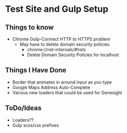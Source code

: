 # Test Site and Gulp Setup

## Things to know
* Chrome Gulp-Connect HTTP to HTTPS problem
    * May have to delete domain security policies
        * chrome://net-internals/#hsts
        * Delete Domain Security Policies for localhost

## Things I Have Done
* Border that animates in around input as you type
* Google Maps Address Auto-Complete
* Various new loaders that could be used for Genesight

## ToDo/Ideas
* Loaders??
* Gulp scss/css prefixes
